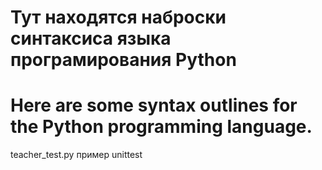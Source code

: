 # Тут находятся наброски синтаксиса языка програмирования Python 

# Here are some syntax outlines for the Python programming language.

teacher_test.py пример unittest

